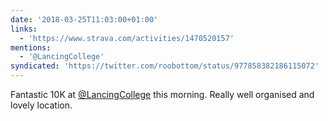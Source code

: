 ```yaml
---
date: '2018-03-25T11:03:00+01:00'
links:
  - 'https://www.strava.com/activities/1470520157'
mentions:
  - '@LancingCollege'
syndicated: 'https://twitter.com/roobottom/status/977858382186115072'
---
```

Fantastic 10K at [@LancingCollege](https://twitter.com/@LancingCollege) this morning. Really well organised and lovely location. 

